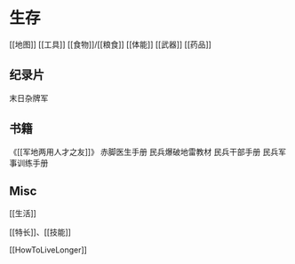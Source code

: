 # 生存

[[地图]]
[[工具]]
[[食物]]/[[粮食]]
[[体能]]
[[武器]]
[[药品]]

## 纪录片

末日杂牌军

## 书籍
《[[军地两用人才之友]]》
赤脚医生手册
民兵爆破地雷教材
民兵干部手册
民兵军事训练手册

## Misc

[[生活]]

[[特长]]、[[技能]]

[[HowToLiveLonger]]


